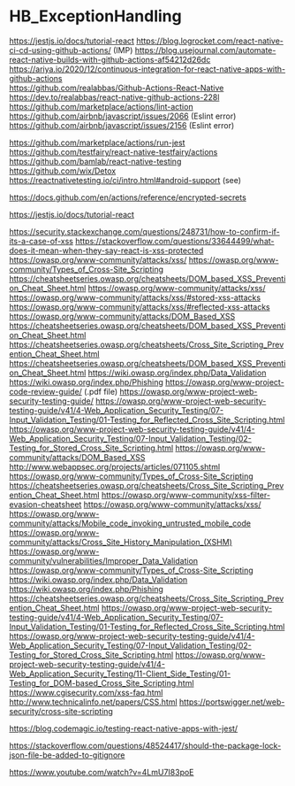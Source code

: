 # HB_ExceptionHandling
 <!-- Links used in the repo for github actions -->
https://jestjs.io/docs/tutorial-react
https://blog.logrocket.com/react-native-ci-cd-using-github-actions/     (IMP)
https://blog.usejournal.com/automate-react-native-builds-with-github-actions-af54212d26dc
https://ariya.io/2020/12/continuous-integration-for-react-native-apps-with-github-actions    
https://github.com/realabbas/Github-Actions-React-Native
https://dev.to/realabbas/react-native-github-actions-228l
https://github.com/marketplace/actions/lint-action
https://github.com/airbnb/javascript/issues/2066  (Eslint error)
https://github.com/airbnb/javascript/issues/2156 (Eslint error)
<!--  -->
<!--  -->
<!--  -->
<!--  -->
 <!-- References for github actions to be read -->
 https://github.com/marketplace/actions/run-jest
 https://github.com/testfairy/react-native-testfairy/actions
 https://github.com/bamlab/react-native-testing
 https://github.com/wix/Detox
 https://reactnativetesting.io/ci/intro.html#android-support      (see)

<!-- Github Secrets -->
https://docs.github.com/en/actions/reference/encrypted-secrets

<!-- Jset Home Page -->
https://jestjs.io/docs/tutorial-react


 <!-- XSS Few Links to read (for me only) -->
https://security.stackexchange.com/questions/248731/how-to-confirm-if-its-a-case-of-xss
https://stackoverflow.com/questions/33644499/what-does-it-mean-when-they-say-react-is-xss-protected
https://owasp.org/www-community/attacks/xss/
https://owasp.org/www-community/Types_of_Cross-Site_Scripting
https://cheatsheetseries.owasp.org/cheatsheets/DOM_based_XSS_Prevention_Cheat_Sheet.html
https://owasp.org/www-community/attacks/xss/
https://owasp.org/www-community/attacks/xss/#stored-xss-attacks
https://owasp.org/www-community/attacks/xss/#reflected-xss-attacks
https://owasp.org/www-community/attacks/DOM_Based_XSS
https://cheatsheetseries.owasp.org/cheatsheets/DOM_based_XSS_Prevention_Cheat_Sheet.html
https://cheatsheetseries.owasp.org/cheatsheets/Cross_Site_Scripting_Prevention_Cheat_Sheet.html
https://cheatsheetseries.owasp.org/cheatsheets/DOM_based_XSS_Prevention_Cheat_Sheet.html
https://wiki.owasp.org/index.php/Data_Validation
https://wiki.owasp.org/index.php/Phishing
https://owasp.org/www-project-code-review-guide/ (.pdf file)
https://owasp.org/www-project-web-security-testing-guide/
https://owasp.org/www-project-web-security-testing-guide/v41/4-Web_Application_Security_Testing/07-Input_Validation_Testing/01-Testing_for_Reflected_Cross_Site_Scripting.html
https://owasp.org/www-project-web-security-testing-guide/v41/4-Web_Application_Security_Testing/07-Input_Validation_Testing/02-Testing_for_Stored_Cross_Site_Scripting.html
https://owasp.org/www-community/attacks/DOM_Based_XSS
http://www.webappsec.org/projects/articles/071105.shtml
https://owasp.org/www-community/Types_of_Cross-Site_Scripting
https://cheatsheetseries.owasp.org/cheatsheets/Cross_Site_Scripting_Prevention_Cheat_Sheet.html
https://owasp.org/www-community/xss-filter-evasion-cheatsheet
https://owasp.org/www-community/attacks/xss/
https://owasp.org/www-community/attacks/Mobile_code_invoking_untrusted_mobile_code
https://owasp.org/www-community/attacks/Cross_Site_History_Manipulation_(XSHM)
https://owasp.org/www-community/vulnerabilities/Improper_Data_Validation
https://owasp.org/www-community/Types_of_Cross-Site_Scripting
https://wiki.owasp.org/index.php/Data_Validation
https://wiki.owasp.org/index.php/Phishing
https://cheatsheetseries.owasp.org/cheatsheets/Cross_Site_Scripting_Prevention_Cheat_Sheet.html
https://owasp.org/www-project-web-security-testing-guide/v41/4-Web_Application_Security_Testing/07-Input_Validation_Testing/01-Testing_for_Reflected_Cross_Site_Scripting.html
https://owasp.org/www-project-web-security-testing-guide/v41/4-Web_Application_Security_Testing/07-Input_Validation_Testing/02-Testing_for_Stored_Cross_Site_Scripting.html
https://owasp.org/www-project-web-security-testing-guide/v41/4-Web_Application_Security_Testing/11-Client_Side_Testing/01-Testing_for_DOM-based_Cross_Site_Scripting.html
https://www.cgisecurity.com/xss-faq.html
http://www.technicalinfo.net/papers/CSS.html
https://portswigger.net/web-security/cross-site-scripting



<!-- Codemagic Script -->
https://blog.codemagic.io/testing-react-native-apps-with-jest/



<!-- Why check -->
https://stackoverflow.com/questions/48524417/should-the-package-lock-json-file-be-added-to-gitignore


<!-- Mattermost can be integrated with Super Admin Account Access Only -->
https://www.youtube.com/watch?v=4LmU7I83poE